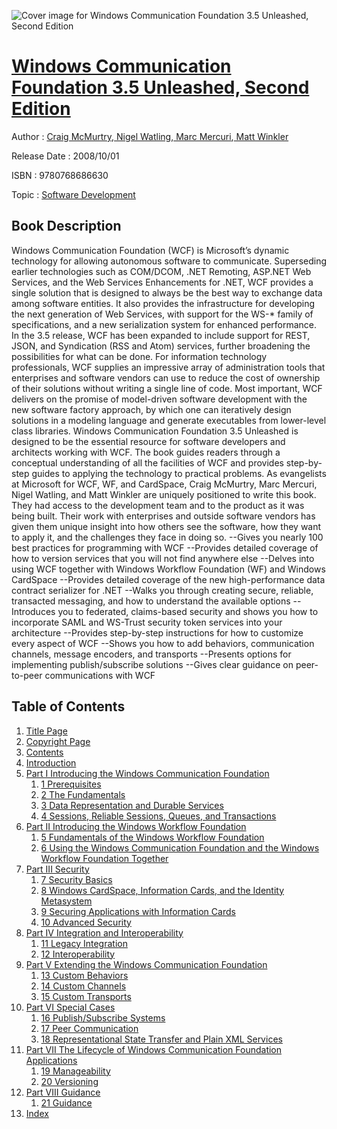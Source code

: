 ![Cover image for Windows Communication Foundation 3.5 Unleashed, Second Edition](https://imgdetail.ebookreading.net/cover/cover/software_development/EB9780768686630.jpg)

[Windows Communication Foundation 3.5 Unleashed, Second Edition](https://ebookreading.net/view/book/Windows+Communication+Foundation+3.5+Unleashed%2C+Second+Edition-EB9780768686630_1.html "Windows Communication Foundation 3.5 Unleashed, Second Edition")
====================================================================================================================

Author : [Craig McMurtry](https://ebookreading.net/search/author/Craig+McMurtry),[ Nigel Watling](https://ebookreading.net/search/author/+Nigel+Watling),[ Marc Mercuri](https://ebookreading.net/search/author/+Marc+Mercuri),[ Matt Winkler](https://ebookreading.net/search/author/+Matt+Winkler)

Release Date : 2008/10/01

ISBN : 9780768686630

Topic : [Software Development](https://ebookreading.net/search/category/software-development)

Book Description
-----------------

Windows Communication Foundation (WCF) is Microsoft’s dynamic technology for allowing autonomous software to communicate. Superseding earlier technologies such as COM/DCOM, .NET Remoting, ASP.NET Web Services, and the Web Services Enhancements for .NET, WCF provides a single solution that is designed to always be the best way to exchange data among software entities. It also provides the infrastructure for developing the next generation of Web Services, with support for the WS-* family of specifications, and a new serialization system for enhanced performance. In the 3.5 release, WCF has been expanded to include support for REST, JSON, and Syndication (RSS and Atom) services, further broadening the possibilities for what can be done. For information technology professionals, WCF supplies an impressive array of administration tools that enterprises and software vendors can use to reduce the cost of ownership of their solutions without writing a single line of code. Most important, WCF delivers on the promise of model-driven software development with the new software factory approach, by which one can iteratively design solutions in a modeling language and generate
executables from lower-level class libraries.
Windows Communication Foundation 3.5 Unleashed is designed to be the essential resource for software developers and architects working with WCF. The book guides readers through a conceptual understanding of all the facilities of WCF and provides step-by-step guides to applying the technology to practical problems.
As evangelists at Microsoft for WCF, WF, and CardSpace, Craig McMurtry, Marc Mercuri, Nigel Watling, and Matt Winkler are uniquely positioned to write this book. They had access to the development team and to the product as it was being built. Their work with enterprises and outside software vendors has given them unique insight into how others see the software, how they want to apply it, and the challenges they face in doing so.
--Gives you nearly 100 best practices for programming with WCF
--Provides detailed coverage of how to version services that you will not find anywhere else
--Delves into using WCF together with Windows Workflow Foundation (WF) and Windows CardSpace
--Provides detailed coverage of the new high-performance data contract serializer for .NET
--Walks you through creating secure, reliable, transacted messaging, and how to understand the available options
--Introduces you to federated, claims-based security and shows you how to incorporate SAML and WS-Trust security token services into your architecture
--Provides step-by-step instructions for how to customize every aspect of WCF
--Shows you how to add behaviors, communication channels, message encoders, and transports
--Presents options for implementing publish/subscribe solutions
--Gives clear guidance on peer-to-peer communications with WCF
              
Table of Contents
-----------------

1. [Title Page](https://ebookreading.net/view/book/Windows+Communication+Foundation+3.5+Unleashed%2C+Second+Edition-EB9780768686630_2.html#title)
1. [Copyright Page](https://ebookreading.net/view/book/Windows+Communication+Foundation+3.5+Unleashed%2C+Second+Edition-EB9780768686630_2.html#copy)
1. [Contents](https://ebookreading.net/view/book/Windows+Communication+Foundation+3.5+Unleashed%2C+Second+Edition-EB9780768686630_2.html#toc1)
1. [Introduction](https://ebookreading.net/view/book/Windows+Communication+Foundation+3.5+Unleashed%2C+Second+Edition-EB9780768686630_3.html#int)
1. [Part I Introducing the Windows Communication Foundation](https://ebookreading.net/view/book/Windows+Communication+Foundation+3.5+Unleashed%2C+Second+Edition-EB9780768686630_4.html#part1)
    1. [1 Prerequisites](https://ebookreading.net/view/book/Windows+Communication+Foundation+3.5+Unleashed%2C+Second+Edition-EB9780768686630_5.html#ch1)
    1. [2 The Fundamentals](https://ebookreading.net/view/book/Windows+Communication+Foundation+3.5+Unleashed%2C+Second+Edition-EB9780768686630_6.html#ch2)
    1. [3 Data Representation and Durable Services](https://ebookreading.net/view/book/Windows+Communication+Foundation+3.5+Unleashed%2C+Second+Edition-EB9780768686630_7.html#ch3)
    1. [4 Sessions, Reliable Sessions, Queues, and Transactions](https://ebookreading.net/view/book/Windows+Communication+Foundation+3.5+Unleashed%2C+Second+Edition-EB9780768686630_8.html#ch4)
1. [Part II Introducing the Windows Workflow Foundation](https://ebookreading.net/view/book/Windows+Communication+Foundation+3.5+Unleashed%2C+Second+Edition-EB9780768686630_9.html#part2)
    1. [5 Fundamentals of the Windows Workflow Foundation](https://ebookreading.net/view/book/Windows+Communication+Foundation+3.5+Unleashed%2C+Second+Edition-EB9780768686630_10.html#ch5)
    1. [6 Using the Windows Communication Foundation and the Windows Workflow Foundation Together](https://ebookreading.net/view/book/Windows+Communication+Foundation+3.5+Unleashed%2C+Second+Edition-EB9780768686630_11.html#ch6)
1. [Part III Security](https://ebookreading.net/view/book/Windows+Communication+Foundation+3.5+Unleashed%2C+Second+Edition-EB9780768686630_12.html#part3)
    1. [7 Security Basics](https://ebookreading.net/view/book/Windows+Communication+Foundation+3.5+Unleashed%2C+Second+Edition-EB9780768686630_13.html#ch7)
    1. [8 Windows CardSpace, Information Cards, and the Identity Metasystem](https://ebookreading.net/view/book/Windows+Communication+Foundation+3.5+Unleashed%2C+Second+Edition-EB9780768686630_14.html#ch8)
    1. [9 Securing Applications with Information Cards](https://ebookreading.net/view/book/Windows+Communication+Foundation+3.5+Unleashed%2C+Second+Edition-EB9780768686630_15.html#ch9)
    1. [10 Advanced Security](https://ebookreading.net/view/book/Windows+Communication+Foundation+3.5+Unleashed%2C+Second+Edition-EB9780768686630_16.html#ch10)
1. [Part IV Integration and Interoperability](https://ebookreading.net/view/book/Windows+Communication+Foundation+3.5+Unleashed%2C+Second+Edition-EB9780768686630_17.html#part4)
    1. [11 Legacy Integration](https://ebookreading.net/view/book/Windows+Communication+Foundation+3.5+Unleashed%2C+Second+Edition-EB9780768686630_18.html#ch11)
    1. [12 Interoperability](https://ebookreading.net/view/book/Windows+Communication+Foundation+3.5+Unleashed%2C+Second+Edition-EB9780768686630_19.html#ch12)
1. [Part V Extending the Windows Communication Foundation](https://ebookreading.net/view/book/Windows+Communication+Foundation+3.5+Unleashed%2C+Second+Edition-EB9780768686630_20.html#part5)
    1. [13 Custom Behaviors](https://ebookreading.net/view/book/Windows+Communication+Foundation+3.5+Unleashed%2C+Second+Edition-EB9780768686630_21.html#ch13)
    1. [14 Custom Channels](https://ebookreading.net/view/book/Windows+Communication+Foundation+3.5+Unleashed%2C+Second+Edition-EB9780768686630_22.html#ch14)
    1. [15 Custom Transports](https://ebookreading.net/view/book/Windows+Communication+Foundation+3.5+Unleashed%2C+Second+Edition-EB9780768686630_23.html#ch15)
1. [Part VI Special Cases](https://ebookreading.net/view/book/Windows+Communication+Foundation+3.5+Unleashed%2C+Second+Edition-EB9780768686630_24.html#part6)
    1. [16 Publish/Subscribe Systems](https://ebookreading.net/view/book/Windows+Communication+Foundation+3.5+Unleashed%2C+Second+Edition-EB9780768686630_25.html#ch16)
    1. [17 Peer Communication](https://ebookreading.net/view/book/Windows+Communication+Foundation+3.5+Unleashed%2C+Second+Edition-EB9780768686630_26.html#ch17)
    1. [18 Representational State Transfer and Plain XML Services](https://ebookreading.net/view/book/Windows+Communication+Foundation+3.5+Unleashed%2C+Second+Edition-EB9780768686630_27.html#ch18)
1. [Part VII The Lifecycle of Windows Communication Foundation Applications](https://ebookreading.net/view/book/Windows+Communication+Foundation+3.5+Unleashed%2C+Second+Edition-EB9780768686630_28.html#part7)
    1. [19 Manageability](https://ebookreading.net/view/book/Windows+Communication+Foundation+3.5+Unleashed%2C+Second+Edition-EB9780768686630_29.html#ch19)
    1. [20 Versioning](https://ebookreading.net/view/book/Windows+Communication+Foundation+3.5+Unleashed%2C+Second+Edition-EB9780768686630_30.html#ch20)
1. [Part VIII Guidance](https://ebookreading.net/view/book/Windows+Communication+Foundation+3.5+Unleashed%2C+Second+Edition-EB9780768686630_31.html#part8)
    1. [21 Guidance](https://ebookreading.net/view/book/Windows+Communication+Foundation+3.5+Unleashed%2C+Second+Edition-EB9780768686630_32.html#ch21)
1. [Index](https://ebookreading.net/view/book/Windows+Communication+Foundation+3.5+Unleashed%2C+Second+Edition-EB9780768686630_33.html#index)
